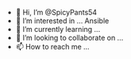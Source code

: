 - 👋 Hi, I’m @SpicyPants54
- 👀 I’m interested in ... Ansible
- 🌱 I’m currently learning ...
- 💞️ I’m looking to collaborate on ...
- 📫 How to reach me ...

<!---
SpicyPants54/SpicyPants54 is a ✨ special ✨ repository because its `README.md` (this file) appears on your GitHub profile.
You can click the Preview link to take a look at your changes.
--->
